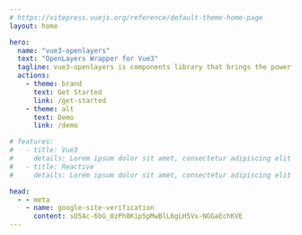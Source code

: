 ```yaml
---
# https://vitepress.vuejs.org/reference/default-theme-home-page
layout: home

hero:
  name: "vue3-openlayers"
  text: "OpenLayers Wrapper for Vue3"
  tagline: vue3-openlayers is components library that brings the powerful OpenLayers API to the Vue3 reactive world. It can display maps with tiled, raster or vector layers loaded from different sources
  actions:
    - theme: brand
      text: Get Started
      link: /get-started
    - theme: alt
      text: Demo
      link: /demo

# features:
#   - title: Vue3
#     details: Lorem ipsum dolor sit amet, consectetur adipiscing elit
#   - title: Reactive
#     details: Lorem ipsum dolor sit amet, consectetur adipiscing elit

head:
  - - meta
    - name: google-site-verification
      content: sO5Ac-6bG_0zPh8Kip5pMwBlL6gLH5Vx-NGGaEchKVE
---
```

